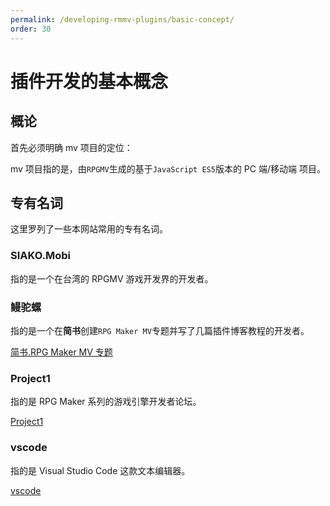 ```yaml
---
permalink: /developing-rmmv-plugins/basic-concept/
order: 30
---
```


# 插件开发的基本概念

## 概论

首先必须明确 mv 项目的定位：

mv 项目指的是，由`RPGMV`生成的基于`JavaScript ES5`版本的 PC 端/移动端 项目。

## 专有名词

这里罗列了一些本网站常用的专有名词。

### SIAKO.Mobi

指的是一个在台湾的 RPGMV 游戏开发界的开发者。

### 鳗驼螺

指的是一个在**简书**创建`RPG Maker MV`专题并写了几篇插件博客教程的开发者。

[简书.RPG Maker MV 专题](https://www.jianshu.com/c/78532c0aef87)

### Project1

指的是 RPG Maker 系列的游戏引擎开发者论坛。

[Project1](https://rpg.blue/)

### vscode

指的是 Visual Studio Code 这款文本编辑器。

[vscode](https://code.visualstudio.com/)
